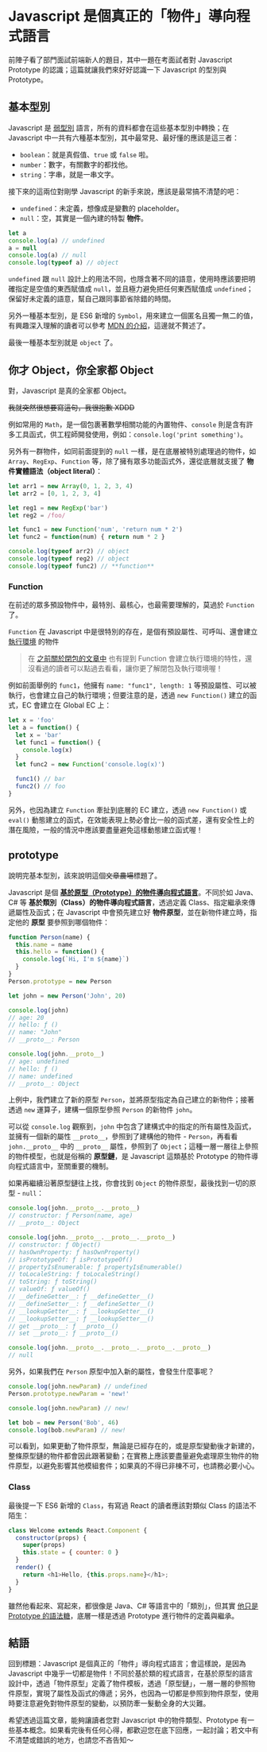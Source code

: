 # Javascript 是個真正的「物件」導向程式語言

前陣子看了部門面試前端新人的題目，其中一題在考面試者對 Javascript Prototype 的認識；這篇就讓我們來好好認識一下 Javascript 的型別與 Prototype。

## 基本型別

Javascript 是 [弱型別](https://zh.wikipedia.org/wiki/%E5%BC%B7%E5%BC%B1%E5%9E%8B%E5%88%A5) 語言，所有的資料都會在這些基本型別中轉換；在 Javascript 中一共有六種基本型別，其中最常見、最好懂的應該是這三者：

- `boolean`：就是真假值、`true` 或 `false` 啦。
- `number`：數字，有關數字的都找他。
- `string`：字串，就是一串文字。

接下來的這兩位對剛學 Javascript 的新手來說，應該是最常搞不清楚的吧：

- `undefined`：未定義，想像成是變數的 placeholder。
- `null`：空，其實是一個內建的特製 **物件**。

```javascript
let a
console.log(a) // undefined
a = null
console.log(a) // null
console.log(typeof a) // object
```

`undefined` 跟 `null` 設計上的用法不同，也隱含著不同的語意，使用時應該要把明確指定是空值的東西賦值成 `null`，並且極力避免把任何東西賦值成 `undefined`；保留好未定義的語意，幫自己跟同事節省除錯的時間。

另外一種基本型別，是 ES6 新增的 `Symbol`，用來建立一個匿名且獨一無二的值，有興趣深入理解的讀者可以參考 [MDN 的介紹](https://developer.mozilla.org/en-US/docs/Glossary/Symbol)，這邊就不贅述了。

最後一種基本型別就是 `object` 了。

## 你才 Object，你全家都 Object

對，Javascript 是真的全家都 Object。

~~我就突然很想要寫這句，我很抱歉 XDDD~~

例如常用的 `Math`，是一個包裹著數學相關功能的內置物件、`console` 則是含有許多工具函式，供工程師開發使用，例如：`console.log('print something')`。

另外有一群物件，如同前面提到的 `null` 一樣，是在底層被特別處理過的物件，如 `Array`、`RegExp`、`Function` 等，除了擁有眾多功能函式外，還從底層就支援了 **物件實體語法（object literal）**：

```javascript
let arr1 = new Array(0, 1, 2, 3, 4)
let arr2 = [0, 1, 2, 3, 4]

let reg1 = new RegExp('bar')
let reg2 = /foo/

let func1 = new Function('num', 'return num * 2')
let func2 = function(num) { return num * 2 }

console.log(typeof arr2) // object
console.log(typeof reg2) // object
console.log(typeof func2) // **function**
```

### Function

在前述的眾多預設物件中，最特別、最核心，也最需要理解的，莫過於 `Function` 了。

`Function` 在 Javascript 中是很特別的存在，是個有預設屬性、可呼叫、還會建立 [執行環境](https://stackoverflow.com/questions/9384758/what-is-the-execution-context-in-javascript-exactly) 的物件

> 在 [之前關於閉包的文章中](./closure.md) 也有提到 Function 會建立執行環境的特性，還沒看過的讀者可以點過去看看，讓你更了解閉包及執行環境喔！

例如前面舉例的 `func1`，他擁有 `name: "func1", length: 1` 等預設屬性、可以被執行，也會建立自己的執行環境；但要注意的是，透過 `new Function()` 建立的函式，EC 會建立在 Global EC 上：

```javascript
let x = 'foo'
let a = function() {
  let x = 'bar'
  let func1 = function() {
    console.log(x)
  }
  let func2 = new Function('console.log(x)')

  func1() // bar
  func2() // foo
}
```

另外，也因為建立 `Function` 牽扯到底層的 EC 建立，透過 `new Function()` 或 `eval()` 動態建立的函式，在效能表現上勢必會比一般的函式差，還有安全性上的潛在風險，一般的情況中應該要盡量避免這樣動態建立函式喔！

## prototype

說明完基本型別，該來說明這個~~文章農場~~標題了。

Javascript 是個 [**基於原型（Prototype）的物件導向程式語言**](https://developer.mozilla.org/en-US/docs/Web/JavaScript/Guide/Details_of_the_Object_Model)。不同於如 Java、C# 等 **基於類別（Class）的物件導向程式語言**，透過定義 Class、指定繼承來傳遞屬性及函式；在 Javascript 中會預先建立好 **物件原型**，並在新物件建立時，指定他的 **原型** 要參照到哪個物件：

```javascript
function Person(name) {
  this.name = name
  this.hello = function() {
    console.log(`Hi, I'm ${name}`)
  }
}
Person.prototype = new Person

let john = new Person('John', 20)

console.log(john)
// age: 20
// hello: ƒ ()
// name: "John"
// __proto__: Person

console.log(john.__proto__)
// age: undefined
// hello: ƒ ()
// name: undefined
// __proto__: Object
```

上例中，我們建立了新的原型 `Person`，並將原型指定為自己建立的新物件；接著透過 `new` 運算子，建構一個原型參照 `Person` 的新物件 `john`。

可以從 `console.log` 觀察到，`john` 中包含了建構式中的指定的所有屬性及函式，並擁有一個新的屬性 `__proto__`，參照到了建構他的物件 - `Person`，再看看 `john.__proto__` 中的 `__proto__` 屬性，參照到了 `Object`；這種一層一層往上參照的物件模型，也就是俗稱的 **原型鏈**，是 Javascript 這類基於 Prototype 的物件導向程式語言中，至關重要的機制。

如果再繼續沿著原型鏈往上找，你會找到 `Object` 的物件原型，最後找到一切的原型 -  `null`：

```javascript
console.log(john.__proto__.__proto__)
// constructor: ƒ Person(name, age)
// __proto__: Object

console.log(john.__proto__.__proto__.__proto__)
// constructor: ƒ Object()
// hasOwnProperty: ƒ hasOwnProperty()
// isPrototypeOf: ƒ isPrototypeOf()
// propertyIsEnumerable: ƒ propertyIsEnumerable()
// toLocaleString: ƒ toLocaleString()
// toString: ƒ toString()
// valueOf: ƒ valueOf()
// __defineGetter__: ƒ __defineGetter__()
// __defineSetter__: ƒ __defineSetter__()
// __lookupGetter__: ƒ __lookupGetter__()
// __lookupSetter__: ƒ __lookupSetter__()
// get __proto__: ƒ __proto__()
// set __proto__: ƒ __proto__()

console.log(john.__proto__.__proto__.__proto__.__proto__)
// null
```

另外，如果我們在 `Person` 原型中加入新的屬性，會發生什麼事呢？

```javascript
console.log(john.newParam) // undefined
Person.prototype.newParam = 'new!'

console.log(john.newParam) // new!

let bob = new Person('Bob', 46)
console.log(bob.newParam) // new!
```

可以看到，如果更動了物件原型，無論是已經存在的，或是原型變動後才新建的，整條原型鏈的物件都會因此跟著變動；在實務上應該要盡量避免處理原生物件的物件原型，以避免影響其他模組套件；如果真的不得已非棟不可，也請務必要小心。

### Class

最後提一下 ES6 新增的 `Class`，有寫過 React 的讀者應該對類似 Class 的語法不陌生：

```javascript
class Welcome extends React.Component {
  constructor(props) {
    super(props)
    this.state = { counter: 0 }
  }
  render() {
    return <h1>Hello, {this.props.name}</h1>;
  }
}
```

雖然他看起來、寫起來，都很像是 Java、C# 等語言中的「類別」，但其實 [他只是 Prototype 的語法糖](https://medium.com/enjoy-life-enjoy-coding/23e4a4a5e8ed)，底層一樣是透過 Prototype 進行物件的定義與繼承。

## 結語

回到標題：Javascript 是個真正的「物件」導向程式語言；會這樣說，是因為 Javascript 中幾乎一切都是物件！不同於基於類的程式語言，在基於原型的語言設計中，透過「物件原型」定義了物件模板，透過「原型鏈」，一層一層的參照物件原型，實現了屬性及函式的傳遞；另外，也因為一切都是參照到物件原型，使用時要注意避免對物件原型的變動，以預防牽一髮動全身的大災難。

希望透過這篇文章，能夠讓讀者您對 Javascript 中的物件類型、Prototype 有一些基本概念。如果看完後有任何心得，都歡迎您在底下回應，一起討論；若文中有不清楚或錯誤的地方，也請您不吝告知～